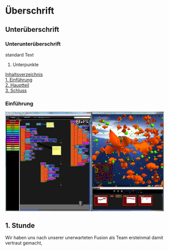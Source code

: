 # Überschrift
## Unterüberschrift
### Unterunterüberschrift
standard Text
1. Unterpunkte

[Inhaltsverzeichnis](#0)  
[1. Einführung](#1)  
[2. Hauptteil](#2)  
[3. Schluss](#3)  

### Einführung<a name="1"></a>

![bsp starlogtng](images/starlogotng_bsp.jpg "Screenshot von StarLogoTNG")



## 1. Stunde

Wir haben uns nach unserer unerwarteten Fusion als Team ersteinmal damit vertraut gemacht, 
